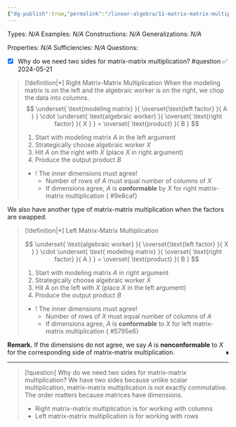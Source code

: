 ```yaml
---
{"dg-publish":true,"permalink":"/linear-algebra/11-matrix-matrix-multiplication/11-1-anatomy-of-matrix-matrix-multiplication/","tags":["Type/Definition","Topic/Linear_Algebra"]}
---
```


Types: *N/A*
Examples: *N/A*
Constructions: *N/A*
Generalizations: *N/A*

Properties: *N/A*
Sufficiencies: *N/A*
Questions: 
- [x] Why do we need two sides for matrix-matrix multiplication? #question ✅ 2024-05-21

> [!definition|*] Right Matrix-Matrix Multiplication
> When the modeling matrix is on the left and the algebraic worker is on the right, we chop the data into columns.
> $$
> \underset{ \text{modeling matrix} }{ \overset{\text{left factor}  }{ A } } \cdot \underset{ \text{algebraic worker} }{ \overset{ \text{right factor} }{ X } } = \overset{ \text{product} }{ B }
> $$
> 1. Start with modeling matrix $A$ in the left argument
> 2. Strategically choose algebraic worker $X$
> 3. Hit $A$ on the right with $X$ (place $X$ in right argument)
> 4. Produce the output product $B$
> 
> - ! The inner dimensions must agree!
> 	- Number of rows of $A$ must equal number of columns of $X$ 
> 	- If dimensions agree, $A$ is **conformable** by $X$ for right matrix-matrix multiplication
{ #9e8caf}


We also have another type of matrix-matrix multiplication when the factors are swapped.

> [!definition|*] Left Matrix-Matrix Multiplication
> 
> $$
> \underset{ \text{algebraic worker} }{ \overset{\text{left factor}  }{ X } } \cdot \underset{ \text{ modeling matrix} }{ \overset{ \text{right factor} }{ A } } = \overset{ \text{product} }{ B }
> $$
> 1. Start with modeling matrix $A$ in right argument
> 2. Strategically choose algebraic worker $X$ 
> 3. Hit $A$ on the left with $X$ (place $X$ in the left argument)
> 4. Produce the output product $B$
> 
> - ! The inner dimensions must agree!
> 	- Number of rows of $X$ must equal number of columns of $A$
> 	- If dimensions agree, $A$  is **conformable** to $X$ for left matrix-matrix multiplication
{ #5795e6}


**Remark.** If the dimensions do not agree, we say $A$ is **nonconformable** to $X$ for the corresponding side of matrix-matrix multiplication.
 <span style='float:right;'>$\blacklozenge$</span>

---

> [!question] Why do we need two sides for matrix-matrix multiplication?
> We have two sides because unlike scalar multiplication, matrix-matrix multiplication is not exactly commutative. The order matters because matrices have dimensions. 
> - Right matrix-matrix multiplication is for working with columns
> - Left matrix-matrix multiplication is for working with rows